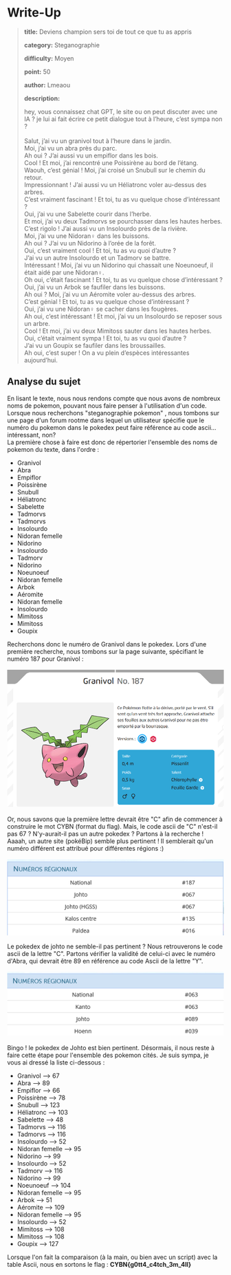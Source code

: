 # Write-Up
> **title:** Deviens champion sers toi de tout ce que tu as appris
>
> **category:** Steganographie
>
> **difficulty:** Moyen
>
> **point:** 50
>
> **author:** Lmeaou
>
> **description:**
>
> hey, vous connaissez chat GPT, le site ou on peut discuter avec une IA ? je lui ai fait écrire ce petit dialogue tout à l’heure, c’est sympa non ? <br><br>Salut, j’ai vu un granivol tout à l’heure dans le jardin.<br>Moi, j’ai vu un abra près du parc.<br>Ah oui ? J’ai aussi vu un empiflor dans les bois.<br>Cool ! Et moi, j’ai rencontré une Poissirène au bord de l’étang.<br>Waouh, c’est génial ! Moi, j’ai croisé un Snubull sur le chemin du retour.<br>Impressionnant ! J’ai aussi vu un Héliatronc voler au-dessus des arbres.<br>C’est vraiment fascinant ! Et toi, tu as vu quelque chose d’intéressant ?<br>Oui, j’ai vu une Sabelette courir dans l’herbe.<br>Et moi, j’ai vu deux Tadmorvs se pourchasser dans les hautes herbes.<br>C’est rigolo ! J’ai aussi vu un Insolourdo près de la rivière.<br>Moi, j’ai vu une Nidoran♀ dans les buissons.<br>Ah oui ? J’ai vu un Nidorino à l’orée de la forêt.<br>Oui, c’est vraiment cool ! Et toi, tu as vu quoi d’autre ?<br>J’ai vu un autre Insolourdo et un Tadmorv se battre.<br>Intéressant ! Moi, j’ai vu un Nidorino qui chassait une Noeunoeuf, il était aidé par une Nidoran♀.<br>Oh oui, c’était fascinant ! Et toi, tu as vu quelque chose d’intéressant ?<br>Oui, j’ai vu un Arbok se faufiler dans les buissons.<br>Ah oui ? Moi, j’ai vu un Aéromite voler au-dessus des arbres.<br>C’est génial ! Et toi, tu as vu quelque chose d’intéressant ?<br>Oui, j’ai vu une Nidoran♀ se cacher dans les fougères.<br>Ah oui, c’est intéressant ! Et moi, j’ai vu un Insolourdo se reposer sous un arbre.<br>Cool ! Et moi, j’ai vu deux Mimitoss sauter dans les hautes herbes.<br>Oui, c’était vraiment sympa ! Et toi, tu as vu quoi d’autre ?<br>J’ai vu un Goupix se faufiler dans les broussailles.<br>Ah oui, c’est super ! On a vu plein d’espèces intéressantes aujourd’hui.

## Analyse du sujet
En lisant le texte, nous nous rendons compte que nous avons de nombreux noms de pokemon, pouvant nous faire penser à l'utilisation d'un code.<br>Lorsque nous recherchons "steganographie pokemon" , nous tombons sur une page d'un forum rootme dans lequel un utilisateur spécifie que le numéro du pokemon dans le pokedex peut faire référence au code ascii... intéressant, non?<br>
La première chose à faire est donc de répertorier l'ensemble des noms de pokemon du texte, dans l'ordre : 
- Granivol 
- Abra 
- Empiflor 
- Poissirène 
- Snubull 
- Héliatronc 
- Sabelette 
- Tadmorvs 
- Tadmorvs 
- Insolourdo 
- Nidoran femelle 
- Nidorino 
- Insolourdo 
- Tadmorv 
- Nidorino 
- Noeunoeuf 
- Nidoran femelle 
- Arbok 
- Aéromite 
- Nidoran femelle 
- Insolourdo 
- Mimitoss 
- Mimitoss 
- Goupix 

Recherchons donc le numéro de Granivol dans le pokedex. Lors d'une première recherche, nous tombons sur la page suivante, spécifiant le numéro 187 pour Granivol : <br><br>
![image Granivol pokedex](images/granivol.png)<br><br>
Or, nous savons que la première lettre devrait être "C" afin de commencer à construire le mot CYBN (format du flag). Mais, le code ascii de "C" n'est-il pas 67 ? N'y-aurait-il pas un autre pokedex ? Partons à la recherche ! <br>
Aaaah, un autre site (pokéBip) semble plus pertinent ! Il semblerait qu'un numéro différent est attribué pour différentes régions :) <br><br>
![image Granivol pokedex Johto](images/granivol_johto.png)

Le pokedex de johto ne semble-il pas pertinent ? Nous retrouverons le code ascii de la lettre "C". Partons vérifier la validité de celui-ci avec le numéro d'Abra, qui devrait être 89 en référence au code Ascii de la lettre "Y".<br><br>
![image Granivol pokedex Johto](images/abra_johto.png)<br><br>
Bingo ! le pokedex de Johto est bien pertinent. Désormais, il nous reste à faire cette étape pour l'ensemble des pokemon cités. Je suis sympa, je vous ai dressé la liste ci-dessous : 

- Granivol --> 67
- Abra -->    89
- Empiflor --> 66
- Poissirène --> 78
- Snubull --> 123
- Héliatronc --> 103
- Sabelette --> 48
- Tadmorvs --> 116
- Tadmorvs --> 116
- Insolourdo --> 52
- Nidoran femelle --> 95
- Nidorino --> 99
- Insolourdo --> 52
- Tadmorv --> 116
- Nidorino --> 99
- Noeunoeuf --> 104
- Nidoran femelle --> 95
- Arbok --> 51
- Aéromite --> 109
- Nidoran femelle --> 95
- Insolourdo --> 52
- Mimitoss --> 108
- Mimitoss --> 108
- Goupix --> 127

Lorsque l'on fait la comparaison (à la main, ou bien avec un script) avec la table Ascii, nous en sortons le flag : **CYBN{g0tt4_c4tch_3m_4ll}**